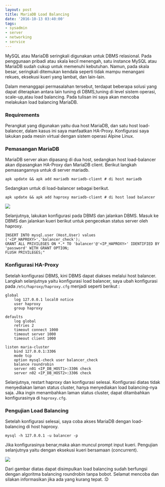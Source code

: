 ```yaml
---
layout: post
title: MariaDB Load Balancing
date: '2016-10-13 03:40:00'
tags:
- sysadmin
- server
- networking
- service
---
```


MySQL atau MariaDB seringkali digunakan untuk DBMS relasional. Pada penggunaan pribadi atau skala kecil menengah, satu instance MySQL atau MariaDB sudah cukup untuk memenuhi kebutuhan. Namun, pada skala besar, seringkali ditemukan kendala seperti tidak mampu menangani rekues, eksekusi kueri yang lambat, dan lain-lain.

Dalam menanggapi permasalahan tersebut, terdapat beberapa solusi yang dapat diterapkan antara lain tuning di DBMS,tuning di level sistem operasi, scale-up,atau load balancing. Pada tulisan ini saya akan mencoba melakukan load balancing MariaDB.

### Requirements
Perangkat yang digunakan yaitu dua host MariaDB, dan satu host load-balancer, dalam kasus ini saya manfaatkan HA-Proxy. Konfigurasi saya lakukan pada mesin virtual dengan sistem operasi Alpine Linux.

### Pemasangan MariaDB
MariaDB server akan dipasang di dua host, sedangkan host load-balancer akan dipasangkan HA-Proxy dan MariaDB client. Berikut langkah pemasangannya untuk di server mariadb.

    apk update && apk add mariadb mariadb-client # di host mariadb
Sedangkan untuk di load-balancer sebagai berikut.

    apk update && apk add haproxy mariadb-client # di host load balancer

![](https://rizkidoank.sgp1.digitaloceanspaces.com/rizkidoank/images/2016/10/mariadb_load_01.jpeg)

Selanjutnya, lakukan konfigurasi pada DBMS dan jalankan DBMS. Masuk ke DBMS dan jalankan kueri berikut untuk pengecekan status server oleh haproxy.

    INSERT INTO mysql.user (Host,User) values ('<IP_HAPROXY>','balancer_check');
    GRANT ALL PRIVILEGES ON *.* TO 'balancer'@'<IP_HAPROXY>' IDENTIFIED BY 'password' WITH GRANT OPTION;
    FLUSH PRIVILEGES;"

### Konfigurasi HA-Proxy
Setelah konfigurasi DBMS, kini DBMS dapat diakses melalui host balancer. Langkah selanjutnya yaitu konfigurasi load balancer, saya ubah konfigurasi pada `/etc/haproxy/haproxy.cfg` menjadi seperti berikut :

    global
        log 127.0.0.1 local0 notice
        user haproxy
        group haproxy

    defaults
        log global
        retries 2
        timeout connect 1000
        timeout server 1000
        timeout client 1000

    listen maria-cluster
        bind 127.0.0.1:3306
        mode tcp
        option mysql-check user balancer_check
        balance roundrobin
        server n01 <IP_DB_HOST1>:3306 check
        server n02 <IP_DB_HOST2>:3306 check

Selanjutnya, restart haproxy dan konfigurasi selesai. Konfigurasi diatas tidak menyediakan laman status cluster, hanya menyediakan load balancing-nya saja. Jika ingin menambahkan laman status cluster, dapat ditambahkan konfigurasinya di `haproxy.cfg`.

### Pengujian Load Balancing
Setelah konfigurasi selesai, saya coba akses MariaDB dengan load-balancing di host haproxy.

    mysql -h 127.0.0.1 -u balancer -p

Jika konfigurasinya benar,maka akan muncul prompt input kueri. Pengujian selanjutnya yaitu dengan eksekusi kueri bersamaan (concurrent).

![](https://rizkidoank.sgp1.digitaloceanspaces.com/rizkidoank/images/2016/10/mariadb_load_02.jpeg)

Dari gambar diatas dapat disimpulkan load balancing sudah berfungsi dengan algoritma balancing roundrobin tanpa bobot. Selamat mencoba dan silakan informasikan jika ada yang kurang tepat. :D